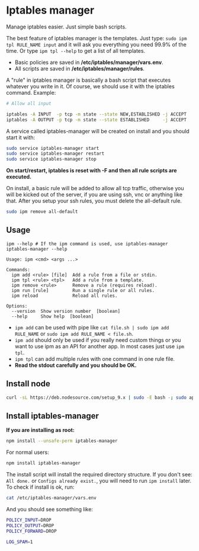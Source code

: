 # Iptables manager

Manage iptables easier. Just simple bash scripts.

The best feature of iptables manager is the templates. Just type: `sudo ipm tpl RULE_NAME input` and it will ask you everything you need 99.9% of the time.
Or type `ipm tpl --help` to get a list of all templates.

- Basic policies are saved in **/etc/iptables/manager/vars.env**.
- All scripts are saved in **/etc/iptables/manager/rules**.

A "rule" in iptables manager is basically a bash script that executes whatever you write in it.
Of course, we should use it with the iptables command. Example:

```bash
# Allow all input

iptables -A INPUT  -p tcp -m state --state NEW,ESTABLISHED -j ACCEPT
iptables -A OUTPUT -p tcp -m state --state ESTABLISHED     -j ACCEPT
```

A service called iptables-manager will be created on install and you should start it with:
```bash
sudo service iptables-manager start
sudo service iptables-manager restart
sudo service iptables-manager stop
```

**On start/restart, iptables is reset with -F and then all rule scripts are executed.**

On install, a basic rule will be added to allow all tcp traffic, otherwise you will be kicked
out of the server, if you are using ssh, vnc or anything like that.
After you setup your ssh rules, you must delete the all-default rule.
```bash
sudo ipm remove all-default
```

## Usage

```
ipm --help # If the ipm command is used, use iptables-manager
iptables-manager --help

Usage: ipm <cmd> <args ...>

Commands:
  ipm add <rule> [file]  Add a rule from a file or stdin.
  ipm tpl <rule> <tpl>   Add a rule from a template.
  ipm remove <rule>      Remove a rule (requires reload).
  ipm run [rule]         Run a single rule or all rules.
  ipm reload             Reload all rules.

Options:
  --version  Show version number  [boolean]
  --help     Show help  [boolean]
```

- `ipm add` can be used with pipe like `cat file.sh | sudo ipm add RULE_NAME` or `sudo ipm add RULE_NAME < file.sh`.
- `ipm add` should only be used if you really need custom things or you want to use ipm as an API for another app. In most cases just use `ipm tpl`.
- `ipm tpl` can add multiple rules with one command in one rule file.
- **Read the stdout carefully and you should be OK.**

## Install node

```bash
curl -sL https://deb.nodesource.com/setup_9.x | sudo -E bash -; sudo apt-get install -y nodejs
```

## Install iptables-manager

**If you are installing as root:**

```bash
npm install --unsafe-perm iptables-manager
```

For normal users:

```bash
npm install iptables-manager
```

The install script will install the required directory structure. If you don't see: `All done.` or
`Configs already exist.`, you will need to run `ipm install` later. To check if install is ok, run:
```bash
cat /etc/iptables-manager/vars.env
```
And you should see something like:
```bash
POLICY_INPUT=DROP
POLICY_OUTPUT=DROP
POLICY_FORWARD=DROP

LOG_SPAM=1
```

